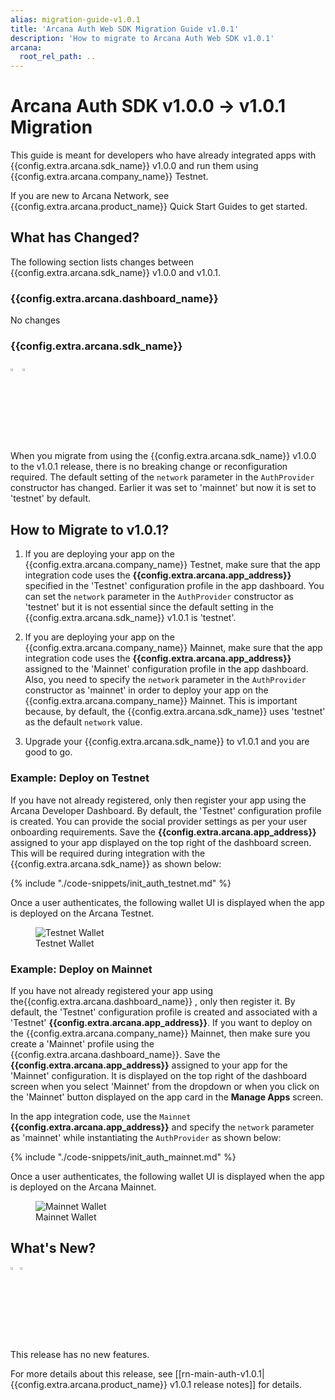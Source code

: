 ```yaml
---
alias: migration-guide-v1.0.1
title: 'Arcana Auth Web SDK Migration Guide v1.0.1'
description: 'How to migrate to Arcana Auth Web SDK v1.0.1'
arcana:
  root_rel_path: ..
---
```


# Arcana Auth SDK v1.0.0 -> v1.0.1 Migration

This guide is meant for developers who have already integrated apps with {{config.extra.arcana.sdk_name}} v1.0.0 and run them using {{config.extra.arcana.company_name}} Testnet. 

If you are new to Arcana Network, see {{config.extra.arcana.product_name}} Quick Start Guides to get started.

## What has Changed?

The following section lists changes between {{config.extra.arcana.sdk_name}} v1.0.0 and v1.0.1. 

### {{config.extra.arcana.dashboard_name}} 

No changes

### {{config.extra.arcana.sdk_name}} 

<img src="{{config.extra.arcana.img_dir}}/icons/i_an_authsdk_light.{{config.extra.arcana.img_png}}#only-light" alt="Auth SDK icon" width="3%" />
<img src="{{config.extra.arcana.img_dir}}/icons/i_an_authsdk_dark.{{config.extra.arcana.img_png}}#only-dark" alt="Auth SDK icon" width="3%" />

When you migrate from using the {{config.extra.arcana.sdk_name}} v1.0.0 to the v1.0.1 release, there is no breaking change or reconfiguration required. The default setting of the `network` parameter in the `AuthProvider` constructor has changed. Earlier it was set to 'mainnet' but now it is set to 'testnet' by default.

## How to Migrate to v1.0.1?

1. If you are deploying your app on the {{config.extra.arcana.company_name}} Testnet, make sure that the app integration code uses the **{{config.extra.arcana.app_address}}** specified in the 'Testnet' configuration profile in the app dashboard. You can set the `network` parameter in the `AuthProvider` constructor as 'testnet' but it is not essential since the default setting in the {{config.extra.arcana.sdk_name}} v1.0.1 is 'testnet'.

2. If you are deploying your app on the {{config.extra.arcana.company_name}}  Mainnet, make sure that the app integration code uses the **{{config.extra.arcana.app_address}}** assigned to the 'Mainnet' configuration profile in the app dashboard. Also, you need to specify the `network` parameter in the `AuthProvider` constructor as 'mainnet' in order to deploy your app on the {{config.extra.arcana.company_name}}  Mainnet. This is important because, by default, the {{config.extra.arcana.sdk_name}} uses 'testnet' as the default `network` value.

3. Upgrade your {{config.extra.arcana.sdk_name}} to v1.0.1 and you are good to go. 

### Example: Deploy on Testnet
   
If you have not already registered, only then register your app using the Arcana Developer Dashboard. By default, the 'Testnet' configuration profile is created. You can provide the social provider settings as per your user onboarding requirements. Save the **{{config.extra.arcana.app_address}}** assigned to your app displayed on the top right of the dashboard screen. This will be required during integration with the {{config.extra.arcana.sdk_name}} as shown below:
   
{% include "./code-snippets/init_auth_testnet.md" %}
   
Once a user authenticates, the following wallet UI is displayed when the app is deployed on the Arcana Testnet.

<figure markdown="span">     
  <img class="an-screenshots-noeffects width_35pc" alt="Testnet Wallet" src="{{config.extra.arcana.img_dir}}/an_migration_testnet_wallet.{{config.extra.arcana.img_png}}"/>
  <figcaption>Testnet Wallet</figcaption>
</figure>
  
### Example: Deploy on Mainnet

If you have not already registered your app using the{{config.extra.arcana.dashboard_name}} , only then register it. By default, the 'Testnet' configuration profile is created and associated with a 'Testnet' **{{config.extra.arcana.app_address}}**. If you want to deploy on the {{config.extra.arcana.company_name}}  Mainnet, then make sure you create a 'Mainnet' profile using the {{config.extra.arcana.dashboard_name}}. Save the **{{config.extra.arcana.app_address}}** assigned to your app for the 'Mainnet' configuration. It is displayed on the top right of the dashboard screen when you select 'Mainnet' from the dropdown or when you click on the 'Mainnet' button displayed on the app card in the **Manage Apps** screen.

In the app integration code, use the `Mainnet` **{{config.extra.arcana.app_address}}** and specify the `network` parameter as 'mainnet' while instantiating the `AuthProvider` as shown below:
   
{% include "./code-snippets/init_auth_mainnet.md" %}
   
Once a user authenticates, the following wallet UI is displayed when the app is deployed on the Arcana Mainnet.
   
<figure markdown="span">
  <img class="an-screenshots-noeffects width_35pc" alt="Mainnet Wallet" src="{{config.extra.arcana.img_dir}}/an_migration_mainnet_wallet.{{config.extra.arcana.img_png}}">
  <figcaption>Mainnet Wallet</figcaption>
</figure>
  

## What's New?

<img src="{{config.extra.arcana.img_dir}}/icon_new_light.{{config.extra.arcana.img_png}}#only-light" alt="New icon" width="3%" /><img src="{{config.extra.arcana.img_dir}}/icon_new_dark.{{config.extra.arcana.img_png}}#only-dark" alt="New icon" width="3%" />

This release has no new features.

For more details about this release, see [[rn-main-auth-v1.0.1|{{config.extra.arcana.product_name}} v1.0.1 release notes]] for details.
